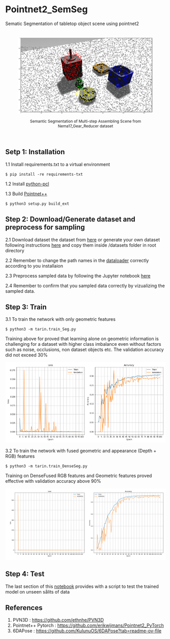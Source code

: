 # Pointnet2_SemSeg

Sematic Segmentation of tabletop object scene using pointnet2

<figure align="center" style="padding-top: 20px; padding-bottom: 20px;">
  <img src="/assets/semantic_segmentation_result.gif"/>
  <figcaption>  <p style="text-align: center; font-size: 12px"> <a> Semantic Segmentation of Multi-step Assembling Scene from Nema17_Gear_Reducer dataset </a></p> </figcaption>
</figure>


## Setp 1: Installation

1.1 Install requirements.txt to a virtual environment

```
$ pip install -re requirements-txt
```
1.2 Install [python-pcl](https://github.com/strawlab/python-pcl)

1.3 Build [Pointnet++](https://github.com/erikwijmans/Pointnet2_PyTorch)

```
$ python3 setup.py build_ext
```
## Step 2: Download/Generate dataset and preprocess for sampling

2.1 Download dataset the dataset from [here]() or generate your own dataset following instructions [here](https://github.com/KulunuOS/6DAPose?tab=readme-ov-file#generate-the-dataset-locally) and copy them inside /datasets folder in root directory

2.2 Remember to change the path names in the [dataloader](https://github.com/KulunuOS/Pointnet2_SemSeg/blob/main/lib/custom_dataloader.py) correctly according to you installaion

2.3 Preprocess sampled data by following the Jupyter notebook [here](https://github.com/KulunuOS/Pointnet2_SemSeg/blob/main/Jupyter_notebooks/Dataset_Preprocessing.ipynb)

2.4 Remember to confirm that you sampled data correctly by vizualizing the sampled data.


## Step 3: Train

3.1 To train the network with only geometric features

```
$ python3 -m tarin.train_Seg.py
```
Training above for proved that learning alone on geometric information is challenging for a dataset with higher class imbalance even without factors such as noise, occlusions, non dataset objects etc.
The validation accuracy did not exceed 30%

![ Accuracy and loss logs of pointnet++ semantic segmentation with RGBD features](assets/GeometricFeatures_epoch_100.png)


3.2 To train the network with fused geometric and appearance (Depth + RGB) features

```
$ python3 -m tarin.train_DenseSeg.py
```

Training on DenseFused RGB features and Geometric features proved effective with validation accuracy above 90%

![ Accuracy and loss logs of Pointnet++ semantic segmentation with fused features](assets/Geometric_Appearance_Epoch120.png)


## Step 4: Test

The last section of this [notebook](https://github.com/KulunuOS/Pointnet2_SemSeg/blob/main/Jupyter_notebooks/Pointnet2_Segmentation.ipynb) provides with a script to test the trained model on unseen sålits of data

## References

1. PVN3D : https://github.com/ethnhe/PVN3D
2. Pointnet++ Pytorch : https://github.com/erikwijmans/Pointnet2_PyTorch
3. 6DAPose : https://github.com/KulunuOS/6DAPose?tab=readme-ov-file



